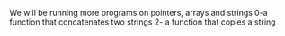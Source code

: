 We will be running more programs on pointers, arrays and strings
0-a function that concatenates two strings
2- a function that copies a string

